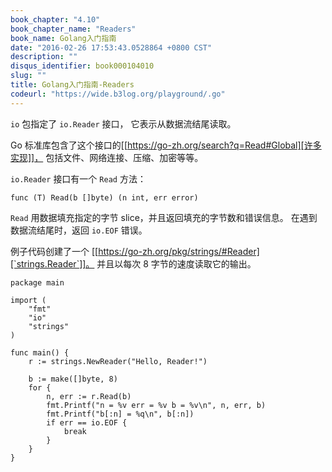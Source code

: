 ```yaml
---
book_chapter: "4.10"
book_chapter_name: "Readers"
book_name: Golang入门指南
date: "2016-02-26 17:53:43.0528864 +0800 CST"
description: ""
disqus_identifier: book000104010
slug: ""
title: Golang入门指南-Readers
codeurl: "https://wide.b3log.org/playground/.go"
---
```





`io` 包指定了 `io.Reader` 接口，
它表示从数据流结尾读取。

Go 标准库包含了这个接口的[[https://go-zh.org/search?q=Read#Global][许多实现]]，
包括文件、网络连接、压缩、加密等等。

`io.Reader` 接口有一个 `Read` 方法：

	func (T) Read(b []byte) (n int, err error)

`Read` 用数据填充指定的字节 slice，并且返回填充的字节数和错误信息。
在遇到数据流结尾时，返回 `io.EOF` 错误。

例子代码创建了一个
[[https://go-zh.org/pkg/strings/#Reader][`strings.Reader`]]。
并且以每次 8 字节的速度读取它的输出。

```
package main

import (
	"fmt"
	"io"
	"strings"
)

func main() {
	r := strings.NewReader("Hello, Reader!")

	b := make([]byte, 8)
	for {
		n, err := r.Read(b)
		fmt.Printf("n = %v err = %v b = %v\n", n, err, b)
		fmt.Printf("b[:n] = %q\n", b[:n])
		if err == io.EOF {
			break
		}
	}
}

```


